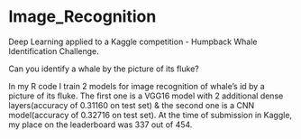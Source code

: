 # Image_Recognition
Deep Learning applied to a Kaggle competition - Humpback Whale Identification Challenge.

Can you identify a whale by the picture of its fluke?

In my R code I train 2 models for image recognition of whale’s id by a picture of its fluke. The first one is a VGG16 model with 2 additional dense layers(accuracy of 0.31160 on test set) & the second one is a CNN model(accuracy of 0.32716 on test set). 
At the time of submission in Kaggle, my place  on the leaderboard was 337 out of 454. 


